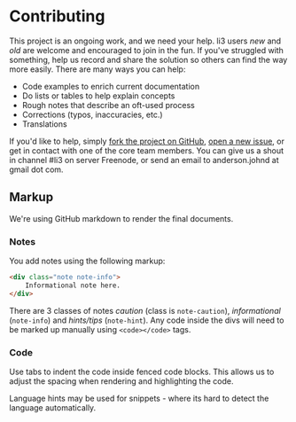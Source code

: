# Contributing

This project is an ongoing work, and we need your help. li3 users _new_ and _old_ are welcome and encouraged to join in the fun. If you've struggled with something, help us record and share the solution so others can find the way more easily. There are many ways you can help:

 * Code examples to enrich current documentation
 * Do lists or tables to help explain concepts
 * Rough notes that describe an oft-used process
 * Corrections (typos, inaccuracies, etc.)
 * Translations

If you'd like to help, simply [fork the project on GitHub](https://github.com/UnionOfRAD/manual), [open a new issue](https://github.com/UnionOfRAD/manual/issues), or get in contact with one of the core team members. You can give us a shout in channel #li3 on server Freenode, or send an email to anderson.johnd at gmail dot com.

## Markup

We're using GitHub markdown to render the final documents. 

### Notes

You add notes using the following markup:

```html
<div class="note note-info">
	Informational note here.
</div>
```

There are 3 classes of notes _caution_ (class is `note-caution`), _informational_ (`note-info`) 
and _hints/tips_ (`note-hint`). Any code inside the divs will need to be marked up manually using
`<code></code>` tags.

### Code

Use tabs to indent the code inside fenced code blocks. This allows us to adjust the spacing when rendering and highlighting the code.

Language hints may be used for snippets - where its hard to detect the language automatically.


